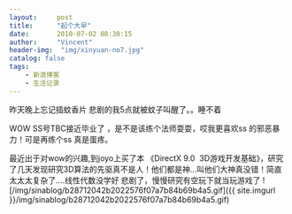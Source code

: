 ```yaml
---
layout:     post
title:      "起个大早"
date:       2010-07-02 08:30:15
author:     "Vincent"
header-img:  "img/xinyuan-no7.jpg"
catalog: false
tags:
    - 新浪博客
    - 生活记录
---
```



昨天晚上忘记插蚊香片 悲剧的我5点就被蚊子叫醒了。。睡不着

WOW SS号TBC接近毕业了 ，是不是该练个法师耍耍，哎我更喜欢ss 的邪恶暴力！可是再练个ss 真是蛋疼。

最近出于对wow的兴趣,到joyo上买了本 《DirectX 9.0 
3D游戏开发基础》，研究了几天发现研究3D算法的先驱真不是人！<img>他们都是神...叫他们大神真没错！简直太太太复杂了....线性代数没学好
悲剧了，慢慢研究有空玩下就当玩游戏了
![/img/sinablog/b28712042b2022576f07a7b84b69b4a5.gif]({{ site.imgurl }}/img/sinablog/b28712042b2022576f07a7b84b69b4a5.gif)



